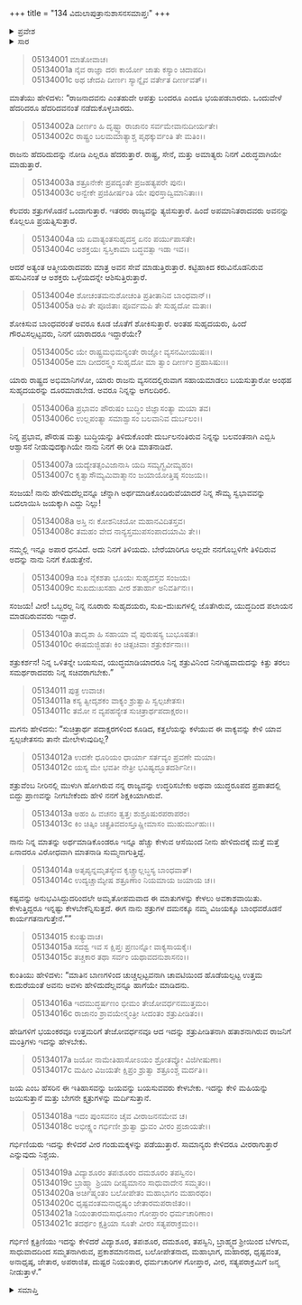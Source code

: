 +++
title = "134 ವಿದುಲಾಪುತ್ರಾನುಶಾಸನಸಮಾಪ್ತಃ"
+++

<details><summary>ಪ್ರವೇಶ</summary>


।।   ಓಂ ಓಂ ನಮೋ ನಾರಾಯಣಾಯ।।   ಶ್ರೀ ವೇದವ್ಯಾಸಾಯ ನಮಃ ।।

ಶ್ರೀ ಕೃಷ್ಣದ್ವೈಪಾಯನ ವೇದವ್ಯಾಸ ವಿರಚಿತ  

**ಶ್ರೀ ಮಹಾಭಾರತ**

**ಉದ್ಯೋಗ ಪರ್ವ**

**ಭಗವದ್ಯಾನ ಪರ್ವ**

**ಅಧ್ಯಾಯ 134**

</details>


<details><summary>ಸಾರ</summary>

“ರಾಜನಾದವನು ಎಂತಹುದೇ ಆಪತ್ತು ಬಂದರೂ ಎಂದೂ ಭಯಪಡಬಾರದು. ಒಂದುವೇಳೆ ಹೆದರಿದರೂ ಹೆದರಿದವನಂತೆ ನಡೆದುಕೊಳ್ಳಬಾರದು” ಎಂದು ತನ್ನ ಮಗನನ್ನು ವಿದುಲೆಯು ಪ್ರಚೋದಿಸಿದುದು (1-21).

</details>



> 05134001 ಮಾತೋವಾಚ।  
05134001a ನೈವ ರಾಜ್ಞಾ ದರಃ ಕಾರ್ಯೋ ಜಾತು ಕಸ್ಯಾಂ ಚಿದಾಪದಿ।  
05134001c ಅಥ ಚೇದಪಿ ದೀರ್ಣಃ ಸ್ಯಾನ್ನೈವ ವರ್ತೇತ ದೀರ್ಣವತ್।।

ಮಾತೆಯು ಹೇಳಿದಳು: “ರಾಜನಾದವನು ಎಂತಹುದೇ ಆಪತ್ತು ಬಂದರೂ ಎಂದೂ ಭಯಪಡಬಾರದು. ಒಂದುವೇಳೆ ಹೆದರಿದರೂ ಹೆದರಿದವನಂತೆ ನಡೆದುಕೊಳ್ಳಬಾರದು.

> 05134002a ದೀರ್ಣಂ ಹಿ ದೃಷ್ಟ್ವಾ ರಾಜಾನಂ ಸರ್ವಮೇವಾನುದೀರ್ಯತೇ।  
05134002c ರಾಷ್ಟ್ರಂ ಬಲಮಮಾತ್ಯಾಶ್ಚ ಪೃಥಕ್ಕುರ್ವಂತಿ ತೇ ಮತಿಂ।।

ರಾಜನು ಹೆದರಿದುದನ್ನು ನೋಡಿ ಎಲ್ಲರೂ ಹೆದರುತ್ತಾರೆ. ರಾಷ್ಟ್ರ, ಸೇನೆ, ಮತ್ತು ಅಮಾತ್ಯರು ನಿನಗೆ ವಿರುದ್ಧವಾಗಿಯೇ ಮಾಡುತ್ತಾರೆ.

> 05134003a ಶತ್ರೂನೇಕೇ ಪ್ರಪದ್ಯಂತೇ ಪ್ರಜಹತ್ಯಪರೇ ಪುನಃ।   
05134003c ಅನ್ವೇಕೇ ಪ್ರಜಿಹೀರ್ಷಂತಿ ಯೇ ಪುರಸ್ತಾದ್ವಿಮಾನಿತಾಃ।।

ಕೆಲವರು ಶತ್ರುಗಳೊಡನೆ ಒಂದಾಗುತ್ತಾರೆ. ಇತರರು ರಾಜ್ಯವನ್ನು ತ್ಯಜಿಸುತ್ತಾರೆ. ಹಿಂದೆ ಅಪಮಾನಿತರಾದವರು ಅವನನ್ನು ಕೊಲ್ಲಲೂ ಪ್ರಯತ್ನಿಸುತ್ತಾರೆ.

> 05134004a ಯ ಏವಾತ್ಯಂತಸುಹೃದಸ್ತ ಏನಂ ಪರ್ಯುಪಾಸತೇ।  
05134004c ಅಶಕ್ತಯಃ ಸ್ವಸ್ತಿಕಾಮಾ ಬದ್ಧವತ್ಸಾ ಇಡಾ ಇವ।।

ಆದರೆ ಅತ್ಯಂತ ಆತ್ಮೀಯರಾದವರು ಮಾತ್ರ ಅವನ ಸೇವೆ ಮಾಡುತ್ತಿರುತ್ತಾರೆ. ಕಟ್ಟಿಹಾಕಿದ ಕರುವಿನೊಡನಿರುವ ಹಸುವಿನಂತೆ ಆ ಅಶಕ್ತರು ಒಳ್ಳೆಯದನ್ನೇ ಆಶಿಸುತ್ತಿರುತ್ತಾರೆ.

> 05134004e ಶೋಚಂತಮನುಶೋಚಂತಿ ಪ್ರತೀತಾನಿವ ಬಾಂಧವಾನ್।।  
05134005a ಅಪಿ ತೇ ಪೂಜಿತಾಃ ಪೂರ್ವಮಪಿ ತೇ ಸುಹೃದೋ ಮತಾಃ।

ಶೋಕಿಸುವ ಬಾಂಧವರಂತೆ ಅವರೂ ಕೂಡ ಜೊತೆಗೆ ಶೋಕಿಸುತ್ತಾರೆ. ಅಂತಹ ಸುಹೃದಯರು, ಹಿಂದೆ ಗೌರವಿಸಲ್ಪಟ್ಟವರು, ನಿನಗೆ ಯಾರಾದರೂ ಇದ್ದಾರೆಯೇ?

> 05134005c ಯೇ ರಾಷ್ಟ್ರಮಭಿಮನ್ಯಂತೇ ರಾಜ್ಞೋ ವ್ಯಸನಮೀಯುಷಃ।।   
05134005e ಮಾ ದೀದರಸ್ತ್ವಂ ಸುಹೃದೋ ಮಾ ತ್ವಾಂ ದೀರ್ಣಂ ಪ್ರಹಾಸಿಷುಃ।।

ಯಾರು ರಾಷ್ಟ್ರದ ಅಭಿಮಾನಿಗಳೋ, ಯಾರು ರಾಜನು ವ್ಯಸನದಲ್ಲಿರುವಾಗ ಸಹಾಯಮಾಡಲು ಬಯಸುತ್ತಾರೋ ಅಂಥಹ ಸುಹೃದಯರನ್ನು ದೂರಮಾಡಬೇಡ. ಅವರೂ ನಿನ್ನನ್ನು ಅಗಲದಿರಲಿ.

> 05134006a ಪ್ರಭಾವಂ ಪೌರುಷಂ ಬುದ್ಧಿಂ ಜಿಜ್ಞಾಸಂತ್ಯಾ ಮಯಾ ತವ।  
05134006c ಉಲ್ಲಪಂತ್ಯಾ ಸಮಾಶ್ವಾಸಂ ಬಲವಾನಿವ ದುರ್ಬಲಂ।।

ನಿನ್ನ ಪ್ರಭಾವ, ಪೌರುಷ ಮತ್ತು ಬುದ್ಧಿಯನ್ನು ತಿಳಿದುಕೊಂಡೇ ದುರ್ಬಲನಂತಿರುವ ನಿನ್ನನ್ನು ಬಲವಂತನಾಗಿ ಎಬ್ಬಿಸಿ ಆಶ್ವಾಸನೆ ನೀಡುವುದಕ್ಕಾಗಿಯೇ ನಾನು ನಿನಗೆ ಈ ರೀತಿ ಮಾತನಾಡಿದೆ.

> 05134007a ಯದ್ಯೇತತ್ಸಂವಿಜಾನಾಸಿ ಯದಿ ಸಮ್ಯಗ್ಬ್ರವೀಮ್ಯಹಂ।  
05134007c ಕೃತ್ವಾಸೌಮ್ಯಮಿವಾತ್ಮಾನಂ ಜಯಾಯೋತ್ತಿಷ್ಠ ಸಂಜಯ।।

ಸಂಜಯ! ನಾನು ಹೇಳಿದುದೆಲ್ಲವನ್ನೂ ಚೆನ್ನಾಗಿ ಅರ್ಥಮಾಡಿಕೊಂಡಿರುವೆಯಾದರೆ ನಿನ್ನ ಸೌಮ್ಯ ಸ್ವಭಾವವನ್ನು ಬದಲಾಯಿಸಿ ಜಯಕ್ಕಾಗಿ ಎದ್ದು ನಿಲ್ಲು!

> 05134008a ಅಸ್ತಿ ನಃ ಕೋಶನಿಚಯೋ ಮಹಾನವಿದಿತಸ್ತವ।  
05134008c ತಮಹಂ ವೇದ ನಾನ್ಯಸ್ತಮುಪಸಂಪಾದಯಾಮಿ ತೇ।।

ನಮ್ಮಲ್ಲಿ ಇನ್ನೂ ಅಪಾರ ಧನವಿದೆ. ಅದು ನಿನಗೆ ತಿಳಿಯದು. ಬೇರೆಯಾರಿಗೂ ಅಲ್ಲದೇ ನನಗೊಬ್ಬಳಿಗೇ ತಿಳಿದಿರುವ ಅದನ್ನು ನಾನು ನಿನಗೆ ಕೊಡುತ್ತೇನೆ.

> 05134009a ಸಂತಿ ನೈಕಶತಾ ಭೂಯಃ ಸುಹೃದಸ್ತವ ಸಂಜಯ।  
05134009c ಸುಖದುಃಖಸಹಾ ವೀರ ಶತಾರ್ಹಾ ಅನಿವರ್ತಿನಃ।।

ಸಂಜಯ! ವೀರ! ಒಬ್ಬರಲ್ಲ ನಿನ್ನ ನೂರಾರು ಸುಹೃದಯರು, ಸುಖ-ದುಃಖಗಳಲ್ಲಿ ಜೊತೆಗಿರುವ, ಯುದ್ಧದಿಂದ ಪಲಾಯನ ಮಾಡದಿರುವವರು ಇದ್ದಾರೆ.

> 05134010a ತಾದೃಶಾ ಹಿ ಸಹಾಯಾ ವೈ ಪುರುಷಸ್ಯ ಬುಭೂಷತಃ।  
05134010c ಈಷದುಜ್ಜಿಹತಃ ಕಿಂ ಚಿತ್ಸಚಿವಾಃ ಶತ್ರುಕರ್ಶನಾಃ।।

ಶತ್ರುಕರ್ಶನ! ನಿನ್ನ ಒಳಿತನ್ನೇ ಬಯಸುವ, ಯುದ್ಧಮಾಡಿಯಾದರೂ ನಿನ್ನ ಶತ್ರುವಿನಿಂದ ನಿನಗಿಷ್ಟವಾದುದನ್ನು ಕಿತ್ತು ತರಲು ಸಮರ್ಥರಾದವರು ನಿನ್ನ ಸಚಿವರಾಗಬೇಕು.”

> 05134011 ಪುತ್ರ ಉವಾಚ।  
05134011a ಕಸ್ಯ ತ್ವೀದೃಶಕಂ ವಾಕ್ಯಂ ಶ್ರುತ್ವಾಪಿ ಸ್ವಲ್ಪಚೇತಸಃ।   
05134011c ತಮೋ ನ ವ್ಯಪಹನ್ಯೇತ ಸುಚಿತ್ರಾರ್ಥಪದಾಕ್ಷರಂ।।

ಮಗನು ಹೇಳಿದನು: “ಸುಚಿತ್ರಾರ್ಥ ಪದಾಕ್ಷರಗಳಿಂದ ಕೂಡಿದ, ಕತ್ತಲೆಯನ್ನು ಕಳೆಯುವ ಈ ವಾಕ್ಯವನ್ನು ಕೇಳಿ ಯಾವ ಸ್ವಲ್ಪಚೇತಸನು ತಾನೇ ಮೇಲೇಳುವುದಿಲ್ಲ?

> 05134012a ಉದಕೇ ಧೂರಿಯಂ ಧಾರ್ಯಾ ಸರ್ತವ್ಯಂ ಪ್ರವಣೇ ಮಯಾ।  
05134012c ಯಸ್ಯ ಮೇ ಭವತೀ ನೇತ್ರೀ ಭವಿಷ್ಯದ್ಭೂತದರ್ಶಿನೀ।।

ಶತ್ರುವೆಂಬ ನೀರಿನಲ್ಲಿ ಮುಳುಗಿ ಹೋಗಿರುವ ನನ್ನ ರಾಜ್ಯವನ್ನು ಉದ್ಧರಿಸಬೇಕು ಅಥವಾ ಯುದ್ಧರೂಪದ ಪ್ರಪಾತದಲ್ಲಿ ಬಿದ್ದು ಪ್ರಾಣವನ್ನು ನೀಗಬೇಕೆಂದು ಹೇಳಿ ನನಗೆ ಶಿಕ್ಷಕಿಯಾಗಿರುವೆ.

> 05134013a ಅಹಂ ಹಿ ವಚನಂ ತ್ವತ್ತಃ ಶುಶ್ರೂಷುರಪರಾಪರಂ।  
05134013c ಕಿಂ ಚಿತ್ಕಿಂ ಚಿತ್ಪ್ರತಿವದಂಸ್ತೂಷ್ಣೀಮಾಸಂ ಮುಹುರ್ಮುಹುಃ।।

ನಾನು ನಿನ್ನ ಮಾತನ್ನು ಅರ್ಥಮಾಡಿಕೊಂಡರೂ ಇನ್ನೂ ಹೆಚ್ಚು ಕೇಳುವ ಆಸೆಯಿಂದ ನೀನು ಹೇಳಿದುದಕ್ಕೆ ಮತ್ತೆ ಮತ್ತೆ ಏನಾದರೂ ವಿರೋಧವಾಗಿ ಮಾತನಾಡಿ ಸುಮ್ಮನಾಗುತ್ತಿದ್ದೆ.

> 05134014a ಅತೃಪ್ಯನ್ನಮೃತಸ್ಯೇವ ಕೃಚ್ಚ್ರಾಲ್ಲಬ್ಧಸ್ಯ ಬಾಂಧವಾತ್।  
05134014c ಉದ್ಯಚ್ಚಾಮ್ಯೇಷ ಶತ್ರೂಣಾಂ ನಿಯಮಾಯ ಜಯಾಯ ಚ।।

ಕಷ್ಟವನ್ನು ಅನುಭವಿಸಿದ್ದುದರಿಂದಲೇ ಅಮೃತೋಪಮವಾದ ಈ ಮಾತುಗಳನ್ನು ಕೇಳಲು ಅವಕಾಶವಾಯಿತು. ಕೇಳುತ್ತಿದ್ದರೂ ಇನ್ನಷ್ಟು ಕೇಳಬೇಕೆನ್ನಿಸುತ್ತದೆ. ಈಗ ನಾನು ಶತ್ರುಗಳ ದಮನಕ್ಕೂ ನಮ್ಮ ವಿಜಯಕ್ಕೂ ಬಾಂಧವರೊಡನೆ ಕಾರ್ಯಗತನಾಗುತ್ತೇನೆ.””

> 05134015 ಕುಂತ್ಯುವಾಚ।  
05134015a ಸದಶ್ವ ಇವ ಸ ಕ್ಷಿಪ್ತಃ ಪ್ರಣುನ್ನೋ ವಾಕ್ಯಸಾಯಕೈಃ।   
05134015c ತಚ್ಚಕಾರ ತಥಾ ಸರ್ವಂ ಯಥಾವದನುಶಾಸನಂ।।

ಕುಂತಿಯು ಹೇಳಿದಳು: “ಮಾತಿನ ಬಾಣಗಳಿಂದ ಚುಚ್ಚಲ್ಪಟ್ಟವನಾಗಿ ಚಾವಟಿಯಿಂದ ಹೊಡೆಯಲ್ಪಟ್ಟ ಉತ್ತಮ ಕುದುರೆಯಂತೆ ಅವನು ಅವಳು ಹೇಳಿದುದೆಲ್ಲವನ್ನೂ ಹಾಗೆಯೇ ಮಾಡಿದನು.

> 05134016a ಇದಮುದ್ಧರ್ಷಣಂ ಭೀಮಂ ತೇಜೋವರ್ಧನಮುತ್ತಮಂ।  
05134016c ರಾಜಾನಂ ಶ್ರಾವಯೇನ್ಮಂತ್ರೀ ಸೀದಂತಂ ಶತ್ರುಪೀಡಿತಂ।।

ಹೇಡಿಗಳಿಗೆ ಭಯಂಕರವೂ ಉತ್ತಮರಿಗೆ ತೇಜೋವರ್ಧನವೂ ಆದ ಇದನ್ನು ಶತ್ರುಪೀಡಿತನಾಗಿ ಹತಾಶನಾಗಿರುವ ರಾಜನಿಗೆ ಮಂತ್ರಿಗಳು ಇದನ್ನು ಹೇಳಬೇಕು.

> 05134017a ಜಯೋ ನಾಮೇತಿಹಾಸೋಽಯಂ ಶ್ರೋತವ್ಯೋ ವಿಜಿಗೀಷುಣಾ।  
05134017c ಮಹೀಂ ವಿಜಯತೇ ಕ್ಷಿಪ್ರಂ ಶ್ರುತ್ವಾ ಶತ್ರೂಂಶ್ಚ ಮರ್ದತಿ।।

ಜಯ ಎಂಬ ಹೆಸರಿನ ಈ ಇತಿಹಾಸವನ್ನು ಜಯವನ್ನು ಬಯಸುವವರು ಕೇಳಬೇಕು. ಇದನ್ನು ಕೇಳಿ ಮಹಿಯನ್ನು ಜಯಿಸುತ್ತಾನೆ ಮತ್ತು ಬೇಗನೇ ಕ್ಷತ್ರುಗಳನ್ನು ಮರ್ದಿಸುತ್ತಾನೆ.

> 05134018a ಇದಂ ಪುಂಸವನಂ ಚೈವ ವೀರಾಜನನಮೇವ ಚ।  
05134018c ಅಭೀಕ್ಷ್ಣಂ ಗರ್ಭಿಣೀ ಶ್ರುತ್ವಾ ಧ್ರುವಂ ವೀರಂ ಪ್ರಜಾಯತೇ।।

ಗರ್ಭಿಣಿಯರು ಇದನ್ನು ಕೇಳಿದರೆ ವೀರ ಗಂಡುಮಕ್ಕಳನ್ನು ಪಡೆಯುತ್ತಾರೆ. ಸಾಮಾನ್ಯರು ಕೇಳಿದರೂ ವೀರರಾಗುತ್ತಾರೆ ಎನ್ನುವುದು ನಿಶ್ಚಯ.

> 05134019a ವಿದ್ಯಾಶೂರಂ ತಪಃಶೂರಂ ದಮಶೂರಂ ತಪಸ್ವಿನಂ।  
05134019c ಬ್ರಾಹ್ಮ್ಯಾ ಶ್ರಿಯಾ ದೀಪ್ಯಮಾನಂ ಸಾಧುವಾದೇನ ಸಮ್ಮತಂ।।  
05134020a ಅರ್ಚಿಷ್ಮಂತಂ ಬಲೋಪೇತಂ ಮಹಾಭಾಗಂ ಮಹಾರಥಂ।  
05134020c ಧೃಷ್ಟವಂತಮನಾಧೃಷ್ಯಂ ಜೇತಾರಮಪರಾಜಿತಂ।।  
05134021a ನಿಯಂತಾರಮಸಾಧೂನಾಂ ಗೋಪ್ತಾರಂ ಧರ್ಮಚಾರಿಣಾಂ।  
05134021c ತದರ್ಥಂ ಕ್ಷತ್ರಿಯಾ ಸೂತೇ ವೀರಂ ಸತ್ಯಪರಾಕ್ರಮಂ।।

ಗರ್ಭಿಣಿ ಕ್ಷತ್ರಿಣಿಯು ಇದನ್ನು ಕೇಳಿದರೆ ವಿದ್ಯಾಶೂರ, ತಪಃಶೂರ, ದಮಶೂರ, ತಪಸ್ವಿನಿ, ಬ್ರಾಹ್ಮ್ಯದ ಶ್ರೀಯಿಂದ ಬೆಳಗುವ, ಸಾಧುವಾದದಿಂದ ಸಮ್ಮತನಾಗಿರುವ, ಪ್ರಕಾಶಮಾನನಾದ, ಬಲೋಪೇತನಾದ, ಮಹಾಭಾಗ, ಮಹಾರಥ, ಧೃಷ್ಟವಂತ, ಅನಾಧೃಷ್ಠ, ಜೇತಾರ, ಅಪರಾಜಿತ, ದುಷ್ಟರ ನಿಯಂತಾರ, ಧರ್ಮಚಾರಿಗಳ ಗೋಪ್ತಾರ, ವೀರ, ಸತ್ಯಪರಾಕ್ರಮಿಗೆ ಜನ್ಮ ನೀಡುತ್ತಾಳೆ.”



<details><summary>ಸಮಾಪ್ತಿ</summary>


ಇತಿ ಶ್ರೀ ಮಹಾಭಾರತೇ ಉದ್ಯೋಗ ಪರ್ವಣಿ ಭಗವದ್ಯಾನ ಪರ್ವಣಿ ವಿದುಲಾಪುತ್ರಾನುಶಾಸನಸಮಾಪ್ತೌ ಚತುಸ್ತ್ರಿಂಶದಧಿಕಶತತಮೋಽಧ್ಯಾಯಃ।  
ಇದು ಶ್ರೀ ಮಹಾಭಾರತದಲ್ಲಿ ಉದ್ಯೋಗ ಪರ್ವದಲ್ಲಿ ಭಗವದ್ಯಾನ ಪರ್ವದಲ್ಲಿ ವಿದುಲಾಪುತ್ರಾನುಶಾಸನಸಮಾಪ್ತಿಯಲ್ಲಿ ನೂರಾಮೂವತ್ನಾಲ್ಕನೆಯ ಅಧ್ಯಾಯವು.



</details>

